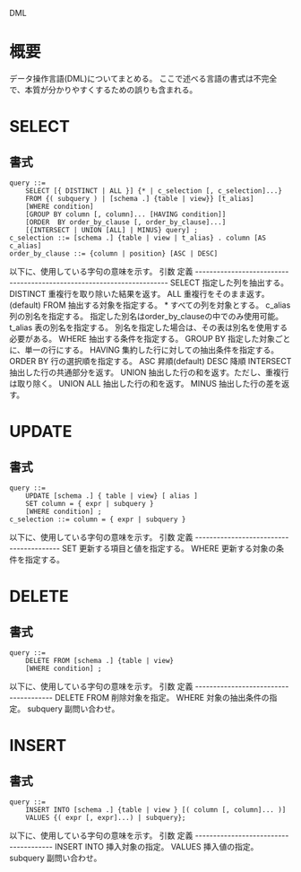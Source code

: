 DML

# 概要
データ操作言語(DML)についてまとめる。
ここで述べる言語の書式は不完全で、本質が分かりやすくするための誤りも含まれる。

# SELECT
## 書式
    query ::=
        SELECT [{ DISTINCT | ALL }] {* | c_selection [, c_selection]...}
        FROM {( subquery ) | [schema .] {table | view}} [t_alias]
        [WHERE condition]
        [GROUP BY column [, column]... [HAVING condition]]
        [ORDER  BY order_by_clause [, order_by_clause]...]
        [{INTERSECT | UNION [ALL] | MINUS} query] ;
    c_selection ::= [schema .] {table | view | t_alias} . column [AS c_alias]
    order_by_clause ::= {column | position} [ASC | DESC]
以下に、使用している字句の意味を示す。
    引数      定義
    ----------------------------------------------------------------------
    SELECT    指定した列を抽出する。
    DISTINCT  重複行を取り除いた結果を返す。
    ALL       重複行をそのまま返す。(default)
    FROM      抽出する対象を指定する。
    *         すべての列を対象とする。
    c_alias   列の別名を指定する。
              指定した別名はorder_by_clauseの中でのみ使用可能。
    t_alias   表の別名を指定する。
              別名を指定した場合は、その表は別名を使用する必要がある。
    WHERE     抽出する条件を指定する。
    GROUP BY  指定した対象ごとに、単一の行にする。
    HAVING    集約した行に対しての抽出条件を指定する。
    ORDER BY  行の選択順を指定する。
    ASC       昇順(default)
    DESC      降順
    INTERSECT 抽出した行の共通部分を返す。
    UNION     抽出した行の和を返す。ただし、重複行は取り除く。
    UNION ALL 抽出した行の和を返す。
    MINUS     抽出した行の差を返す。

# UPDATE
## 書式
    query ::=
        UPDATE [schema .] { table | view} [ alias ]
        SET column = { expr | subquery }
        [WHERE condition] ;
    c_selection ::= column = { expr | subquery }
以下に、使用している字句の意味を示す。
    引数  定義
    ----------------------------------------
    SET   更新する項目と値を指定する。
    WHERE 更新する対象の条件を指定する。

# DELETE
## 書式
    query ::=
        DELETE FROM [schema .] {table | view}
        [WHERE condition] ;
以下に、使用している字句の意味を示す。
    引数        定義
    --------------------------------------
    DELETE FROM 削除対象を指定。
    WHERE       対象の抽出条件の指定。
    subquery    副問い合わせ。

# INSERT
## 書式
    query ::=
        INSERT INTO [schema .] {table | view } [( column [, column]... )]
        VALUES {( expr [, expr]...) | subquery};
以下に、使用している字句の意味を示す。
    引数        定義
    --------------------------------------
    INSERT INTO 挿入対象の指定。
    VALUES      挿入値の指定。
    subquery    副問い合わせ。
